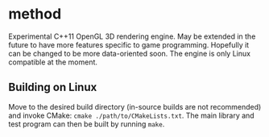 # method
Experimental C++11 OpenGL 3D rendering engine. May be extended in the future 
to have more features specific to game programming. Hopefully it can be
changed to be more data-oriented soon. The engine is only Linux compatible at
the moment.

## Building on Linux
Move to the desired build directory (in-source builds are not recommended) and
invoke CMake: `cmake ./path/to/CMakeLists.txt`. The main library and test
program can then be built by running `make`.